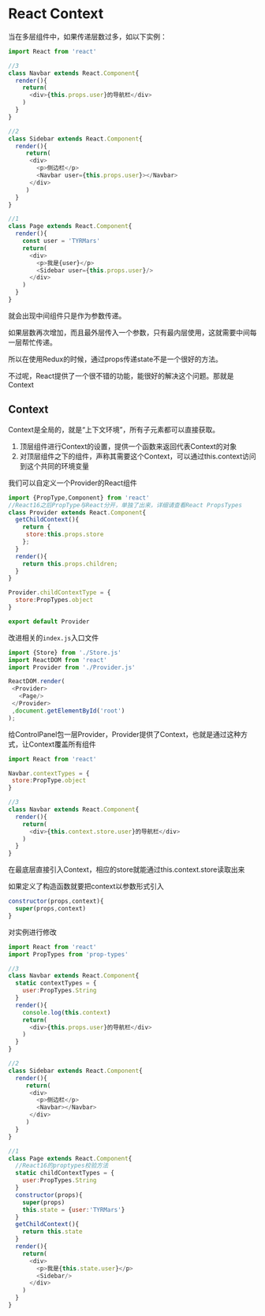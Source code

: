 # React Context

当在多层组件中，如果传递层数过多，如以下实例：

```javascript
import React from 'react'

//3
class Navbar extends React.Component{
  render(){
    return(
      <div>{this.props.user}的导航栏</div>
    )
  }
}

//2
class Sidebar extends React.Component{
  render(){
     return(
      <div>
        <p>侧边栏</p>
        <Navbar user={this.props.user}></Navbar>
      </div>
     )
  }
}

//1
class Page extends React.Component{
  render(){
    const user = 'TYRMars'
    return(
      <div>
        <p>我是{user}</p>
        <Sidebar user={this.props.user}/>
      </div>
    )
  }
}
```

就会出现中间组件只是作为参数传递。

如果层数再次增加，而且最外层传入一个参数，只有最内层使用，这就需要中间每一层帮忙传递。

所以在使用Redux的时候，通过props传递state不是一个很好的方法。

不过呢，React提供了一个很不错的功能，能很好的解决这个问题。那就是Context

## Context

Context是全局的，就是“上下文环境”，所有子元素都可以直接获取。

1. 顶层组件进行Context的设置，提供一个函数来返回代表Context的对象
2. 对顶层组件之下的组件，声称其需要这个Context，可以通过this.context访问到这个共同的环境变量

我们可以自定义一个Provider的React组件

```javascript
import {PropType,Component} from 'react'
//React16之后PropType与React分开，单独了出来，详细请查看React PropsTypes
class Provider extends React.Component{
  getChildContext(){
    return {
     store:this.props.store
    };
  }
  render(){
    return this.props.children;
  }
}

Provider.childContextType = {
  store:PropTypes.object
}

export default Provider
```

改进相关的`index.js`入口文件

```javascript
import {Store} from './Store.js' 
import ReactDOM from 'react'
import Provider from './Provider.js'

ReactDOM.render(
 <Provider>
   <Page/>
 </Provider>
 ,document.getElementById('root')
);
```

给ControlPanel包一层Provider，Provider提供了Context，也就是通过这种方式，让Context覆盖所有组件

```javascript
import React from 'react'

Navbar.contextTypes = {
 store:PropType.object
}

//3
class Navbar extends React.Component{
  render(){
    return(
      <div>{this.context.store.user}的导航栏</div>
    )
  }
}
```

在最底层直接引入Context，相应的store就能通过this.context.store读取出来

如果定义了构造函数就要把context以参数形式引入

```javascript
constructor(props,context){
  super(props,context)
}
```

对实例进行修改

```javascript
import React from 'react'
import PropTypes from 'prop-types'

//3
class Navbar extends React.Component{
  static contextTypes = {
    user:PropTypes.String
  }
  render(){
    console.log(this.context)
    return(
      <div>{this.props.user}的导航栏</div>
    )
  }
}

//2
class Sidebar extends React.Component{
  render(){
     return(
      <div>
        <p>侧边栏</p>
        <Navbar></Navbar>
      </div>
     )
  }
}

//1
class Page extends React.Component{
  //React16的proptypes校验方法
  static childContextTypes = {
    user:PropTypes.String
  }
  constructor(props){
    super(props)
    this.state = {user:'TYRMars'}
  }
  getChildContext(){
    return this.state
  }
  render(){
    return(
      <div>
        <p>我是{this.state.user}</p>
        <Sidebar/>
      </div>
    )
  }
}
```

